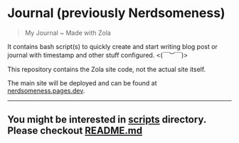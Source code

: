 # Journal (previously Nerdsomeness)

> My Journal ~ Made with Zola

It contains bash script(s) to quickly create and start writing blog post or journal with timestamp and other stuff configured. <⁠(⁠￣⁠︶⁠￣⁠)⁠>

This repository contains the Zola site code, not the actual site itself.

The main site will be deployed and can be found at [nerdsomeness.pages.dev](https://nerdsomeness.pages.dev/).

***

## You might be interested in [scripts](scripts) directory. Please checkout [README.md](scripts/README.md)
